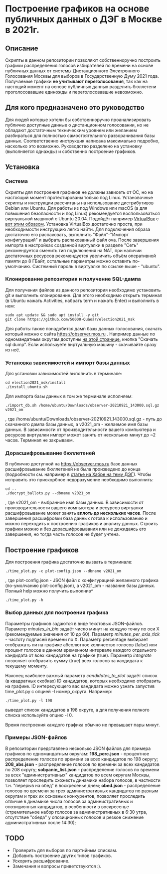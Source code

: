 # Построение графиков на основе публичных данных о ДЭГ в Москве в 2021г.

## Описание

Скрипты в данном репозитории позволяют собственноручно построить графики распределения голосов избирателей по времени на основе публичных данных от системы Дистанционного Электронного Голосования Москвы для выборов в Государственную Думу 2021 года. Получаемые графики **не учитывают переголосования**, так как на настощий момент на основе публичных данных разделить бюллетени проголосовавшие единожды и переголосовавшие невозможно.

## Для кого предназначено это руководство

Для людей которые хотели бы собственноручно проанализировать публично доступные данные о дистанционном голосовании, но не обладают достаточным техническим уровнем или желанием разбираться для полностью самостоятельного разворачивания базы данных. Соответственно инструкция написана максимально подробно, насколько это возможно. Руководство разделено на установку (выполняется однажды) и собственно построение графиков.

## Установка

### Система 

Скрипты для построения графиков не должны зависеть от ОС, но на настоящий момент протестированы только под Linux. Установочные скрипты и инструкции рассчитаны на использование дистрибутивов Debian или Ubuntu. Для работы из под Windows или macOS (а для повышения безопасности и под Linux) рекомендуется воспользоваться виртуальной машиной с Ubuntu 20.04. Подойдёт например [VirtualBox](https://www.virtualbox.org/wiki/Downloads) с [вот этим образом](https://www.linuxvmimages.com/images/ubuntu-2004/). Установка VirtualBox достаточно проста, при необходимости инструкцию легко найти. Для подключения образа достаточно его распаковать, выполнить "Файл"-"Импорт конфигураций" и выбрать распакованный файл ova. После завершения импорта в настройках созданной виртуалки в разделе "Сеть" рекомендуется сменить тип подключения на NAT, при наличии достаточных ресурсов рекомендуется увеличить объём оперативной памяти до 8 ГБайт, остальные параметры можно оставить по-умолчанию. Системный пароль в виртуалке по ссылке выше - "ubuntu".

### Клонирование репозитория и получение SQL-дампа

Для получения файлов из данного репозитория необходимо установить git и выполнить клонирование. Для этого необходимо открыть терминал (в Ubuntu нажать Activities, набрать term и нажать Enter) и выполнить в нем:
```console
sudo apt update && sudo apt install -y git
git clone https://github.com/50000-Quaoar/election2021_msk
```

Для работы также понадобится дамп базы данных голосования, скачать который можно с сайта https://observer.mos.ru . Например данные по одномандатным округам доступны [на этой странице](https://observer.mos.ru/all/servers/1/txs), кнопка "Скачать sql dump". Если используете виртуальную машину - скачивайте сразу из неё. 

### Установка зависимостей и импорт базы данных

Для установки зависимостей выполнить в терминале:
```console
cd election2021_msk/install
./install_ubuntu.sh
```

Для импорта базы данных в том же терминале исполняем:
```console
./import_db.sh /home/ubuntu/Downloads/observer-20210921_143000.sql.gz v2021_om
```
, где /home/ubuntu/Downloads/observer-20210921_143000.sql.gz - путь до скачанного дампа базы данных, а v2021_om - желаемое имя базы данных. В зависимости от производительности вашего компьютера и ресурсов виртуалки импорт может занять от нескольких минут до ~2 часов. Терминал не закрываем.

### Дорасшифровывание бюллетеней

В публично доступной на https://observer.mos.ru базе данных расшифровывание бюллетеней не была произведено до конца (подробности см. например в [статье на Хабре на тему ДЭГ](https://habr.com/ru/post/579350/)). Чтобы исправить это прискорбное недоразумение необходимо выполнить:

```console
cd ..
./decrypt_ballots.py --dbname v2021_om
```
, где v2021_om - выбранное имя базы данных. В зависимости от производительности вашего компьютера и ресурсов виртуалки расшифровывание может занять **вплоть до нескольких часов**. После завершения расшифровки база данных готова к использованию и можно переходить к построению графиков и анализу данных. Строить графики можно и без дорасшифровывания или не дожидаясь его завершения, но тогда часть голосов не будет учтена.

## Построение графиков

Для построения графика достаточно вызвать в терминале:

```console
./time_plot.py -c plot-config.json --dbname v2021_om
```
, где plot-config.json - JSON файл с конфигурацией желаемого графика (по-умолчанию plot-config.json), а v2021_om - название базы данных. Полный help можно получить выполнив^
```console
./time_plot.py -h
```

### Выбор данных для построения графика

Параметры графиков задаются в виде текстовых JSON-файлов. Параметр *minutes_in_bin* задаёт число минут на каждую точку по оси X (рекомендуемые значения от 10 до 60). Параметр *minutes_per_axis_tick* - частоту подписей времени по X. Параметр percentage выбирает отображать ли на графике абсолютное количество голосов (false) или процент голосов в данном временном интервале каждого отдельного кандидата от всех кандидатов на графике (true). Параметр *integrate* позволяет отобразить сумму (true) всех голосов за кандидата к текущему моменту.

Наконец наиболее важный параметр *candidates_to_plot* задаёт список (в квадратных скобках) ID кандидатов, которых необходимо отобразить на графике. ID интересующего вас кандидата можно узнать запустив time_plot.py с опцией -l номер_округа. Например:
```console
./time_plot.py -l 198
```
выведет список кандидатов в 198 округе, а для получения полного списка используйте опцию -l 0.

Время построения каждого графика обычно не превышает пары минут.

### Примеры JSON-файлов

В репозитории представлено несколько JSON файлов для примера графиков по одномандатным округам:
**198_perc.json** - процентное распределение голосов по времени за всех кандидатов по 198 округу;
**208_abs.json** - распределение голосов по времени за всех кандидатов по 208 округу;
**sobyanin_list.json** - распределение голосов по времени за всех "административных" кандидатов по всем округам Москвы, позволяет проследить схожесть динамики набора голосов, в частности т.н. "перерыв на обед" в воскресенье днем;
**obed.json** - распределение голосов по времени за трех административных кандидатов по разным округам и трех их основных конкурентов, позволяет проследить отличие в динамике числа голосов за административных и опозиционных кандидатов, в особенности в воскресенье (стремительное набор голосов за административных в 6:30 утра, отсутствие "обеда" у опозиционных голосов и резкое снижение административных после 14:30);

## TODO

- Проверить для выборов по партийным спискам.
- Добавить построение других типов графиков.
- Ускорить расшифрование.
- Замечания и вопросы приветствуются :).
